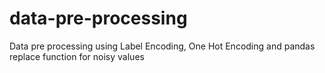 # data-pre-processing
Data pre processing using Label Encoding, One Hot Encoding and pandas replace function for noisy values
